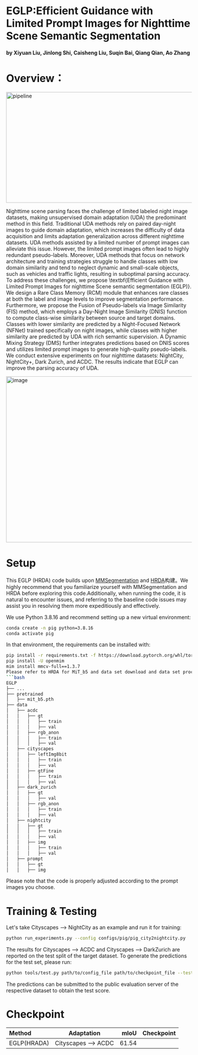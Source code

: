 # EGLP:Efficient Guidance with Limited Prompt Images for Nighttime Scene Semantic Segmentation
#### by Xiyuan Liu, Jinlong Shi, Caisheng Liu, Suqin Bai, Qiang Qian, Ao Zhang
# Overview：

<img width="650" height="300" alt="pipeline" src="https://github.com/user-attachments/assets/ddc3d2ae-6c09-418c-8ea2-db6ae833cd3d" />

Nighttime scene parsing faces the challenge of limited labeled night image datasets, making unsupervised domain adaptation (UDA) the predominant method in this field. Traditional UDA methods rely on paired day-night images to guide domain adaptation, which increases the difficulty of data acquisition and limits adaptation generalization across different nighttime datasets. UDA methods assisted by a limited number of prompt images can alleviate this issue. However, the limited prompt images often lead to highly redundant pseudo-labels. Moreover, UDA methods that focus on network architecture and training strategies struggle to handle classes with low domain similarity and tend to neglect dynamic and small-scale objects, such as vehicles and traffic lights, resulting in suboptimal parsing accuracy. To address these challenges, we propose \textbf{Efficient Guidance with Limited Prompt Images for nighttime Scene semantic segmentation (EGLP)}. We design a Rare Class Memory (RCM) module that enhances rare classes at both the label and image levels to improve segmentation performance. Furthermore, we propose the Fusion of Pseudo-labels via Image Similarity (FIS) method, which employs a Day-Night Image Similarity (DNIS) function to compute class-wise similarity between source and target domains. Classes with lower similarity are predicted by a Night-Focused Network (NFNet) trained specifically on night images, while classes with higher similarity are predicted by UDA with rich semantic supervision. A Dynamic Mixing Strategy (DMS) further integrates predictions based on DNIS scores and utilizes limited prompt images to generate high-quality pseudo-labels. We conduct extensive experiments on four nighttime datasets: NightCity, NightCity+, Dark Zurich, and ACDC. The results indicate that EGLP can improve the parsing accuracy of UDA.

<img width="700" height="450" alt="image" src="https://github.com/user-attachments/assets/95918d64-34a1-46a2-b69c-a0d5b5dc0d25" />

# Setup
This EGLP (HRDA) code builds upon [MMSegmentation](https://github.com/open-mmlab/mmsegmentation) and [HRDA](https://github.com/lhoyer/HRDA)构建。We highly recommend that you familiarize yourself with MMSegmentation and HRDA before exploring this code.Additionally, when running the code, it is natural to encounter issues, and referring to the baseline code issues may assist you in resolving them more expeditiously and effectively.

We use Python 3.8.16 and recommend setting up a new virtual environment:
```bash
conda create -n pig python=3.8.16
conda activate pig
```
In that environment, the requirements can be installed with:
```bash
pip install -r requirements.txt -f https://download.pytorch.org/whl/torch_stable.html
pip install -U openmim
mim install mmcv-full==1.3.7
Please refer to HRDA for MiT_b5 and data set download and data set processing. Please refer to [FDLNet]([https://github.com/open-mmlab/mmsegmentation](https://github.com/wangsen99/FDLNet)) for NightCity. The final folder structure should look like this:
```bash
EGLP
├── ...
├── pretrained
│   ├── mit_b5.pth
├── data
│   ├── acdc
│   │   ├── gt
│   │   │   ├── train
│   │   │   ├── val
│   │   ├── rgb_anon
│   │   │   ├── train
│   │   │   ├── val
│   ├── cityscapes
│   │   ├── leftImg8bit
│   │   │   ├── train
│   │   │   ├── val
│   │   ├── gtFine
│   │   │   ├── train
│   │   │   ├── val
│   ├── dark_zurich
│   │   ├── gt
│   │   │   ├── val
│   │   ├── rgb_anon
│   │   │   ├── train
│   │   │   ├── val
│   ├── nightcity
│   │   ├── gt
│   │   │   ├── train
│   │   │   ├── val
│   │   ├── img
│   │   │   ├── train
│   │   │   ├── val
│   ├── prompt
│   │   ├── gt
│   │   ├── img
```
Please note that the code is properly adjusted according to the prompt images you choose.
# Training & Testing
Let's take Cityscapes --> NightCity as an example and run it for training:
```bash
python run_experiments.py --config configs/pig/pig_city2nightcity.py
```
The results for Cityscapes --> ACDC and Cityscapes --> DarkZurich are reported on the test split of the target dataset. To generate the predictions for the test set, please run:
```bash
python tools/test.py path/to/config_file path/to/checkpoint_file --test-set --format-only --eval-option imgfile_prefix=labelTrainIds to_label_id=False
```
The predictions can be submitted to the public evaluation server of the respective dataset to obtain the test score.

# Checkpoint
| Method       | Adaptation                 | mIoU     |Checkpoint|
|:-------------|:--------------------------:|---------:|---------:|
| EGLP(HRADA)  | Cityscapes --> ACDC        | 61.54    |  |

